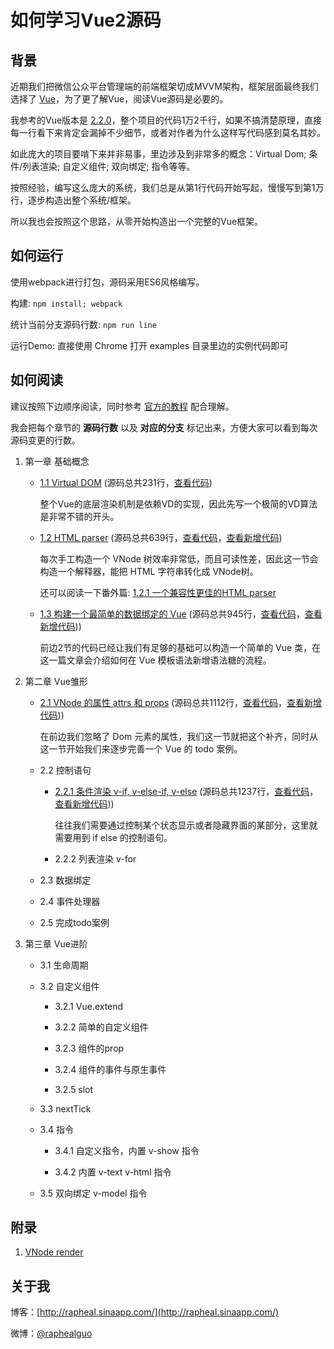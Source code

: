 # 如何学习Vue2源码

## 背景

近期我们把微信公众平台管理端的前端框架切成MVVM架构，框架层面最终我们选择了 [Vue](https://github.com/vuejs/vue)，为了更了解Vue，阅读Vue源码是必要的。

我参考的Vue版本是 [2.2.0](https://github.com/vuejs/vue/tree/v2.2.0)，整个项目的代码1万2千行，如果不搞清楚原理，直接每一行看下来肯定会漏掉不少细节，或者对作者为什么这样写代码感到莫名其妙。

如此庞大的项目要啃下来并非易事，里边涉及到非常多的概念：Virtual Dom; 条件/列表渲染; 自定义组件; 双向绑定; 指令等等。

按照经验，编写这么庞大的系统，我们总是从第1行代码开始写起，慢慢写到第1万行，逐步构造出整个系统/框架。

所以我也会按照这个思路，从零开始构造出一个完整的Vue框架。

## 如何运行

使用webpack进行打包，源码采用ES6风格编写。

构建:  `npm install; webpack`

统计当前分支源码行数: `npm run line`

运行Demo: 直接使用 Chrome 打开 examples 目录里边的实例代码即可

## 如何阅读

建议按照下边顺序阅读，同时参考 [官方的教程](https://cn.vuejs.org/v2/guide/index.html) 配合理解。

我会把每个章节的 **源码行数** 以及 **对应的分支** 标记出来，方便大家可以看到每次源码变更的行数。

1. 第一章 基础概念

	* [1.1 Virtual DOM](./articles/1.1.md) (源码总共231行，[查看代码](https://github.com/raphealguo/how-to-learn-vue2/tree/1.1/src))

		整个Vue的底层渲染机制是依赖VD的实现，因此先写一个极简的VD算法是非常不错的开头。

	* [1.2 HTML parser](./articles/1.2.md) (源码总共639行，[查看代码](https://github.com/raphealguo/how-to-learn-vue2/tree/1.2/src)，[查看新增代码](https://github.com/raphealguo/how-to-learn-vue2/compare/1.1...1.2))

		每次手工构造一个 VNode 树效率非常低，而且可读性差，因此这一节会构造一个解释器，能把 HTML 字符串转化成 VNode树。

		还可以阅读一下番外篇: [1.2.1 一个兼容性更佳的HTML parser](./articles/1.2.1.md)

	* [1.3 构建一个最简单的数据绑定的 Vue](./articles/1.3.md) (源码总共945行，[查看代码](https://github.com/raphealguo/how-to-learn-vue2/tree/1.3/src)，[查看新增代码](https://github.com/raphealguo/how-to-learn-vue2/compare/1.2.1...1.3)))

		前边2节的代码已经让我们有足够的基础可以构造一个简单的 Vue 类，在这一篇文章会介绍如何在 Vue 模板语法新增语法糖的流程。

2. 第二章 Vue雏形

	* [2.1 VNode 的属性 attrs 和 props](./articles/2.1.md) (源码总共1112行，[查看代码](https://github.com/raphealguo/how-to-learn-vue2/tree/2.1/src)，[查看新增代码](https://github.com/raphealguo/how-to-learn-vue2/compare/1.3...2.1)))

		在前边我们忽略了 Dom 元素的属性，我们这一节就把这个补齐，同时从这一节开始我们来逐步完善一个 Vue 的 todo 案例。

	* 2.2 控制语句

		* [2.2.1 条件渲染 v-if, v-else-if, v-else](./articles/2.2.1.md) (源码总共1237行，[查看代码](https://github.com/raphealguo/how-to-learn-vue2/tree/2.2.1/src)，[查看新增代码](https://github.com/raphealguo/how-to-learn-vue2/compare/2.1...2.2.1)))

			往往我们需要通过控制某个状态显示或者隐藏界面的某部分，这里就需要用到 if else 的控制语句。

		* 2.2.2 列表渲染 v-for

	* 2.3 数据绑定

	* 2.4 事件处理器

	* 2.5 完成todo案例

3. 第三章 Vue进阶

	* 3.1 生命周期

	* 3.2 自定义组件

		* 3.2.1 Vue.extend

		* 3.2.2 简单的自定义组件

		* 3.2.3 组件的prop

		* 3.2.4 组件的事件与原生事件

		* 3.2.5 slot

	* 3.3 nextTick

	* 3.4 指令

		* 3.4.1 自定义指令，内置 v-show 指令

		* 3.4.2 内置 v-text v-html 指令

	* 3.5 双向绑定 v-model 指令

## 附录

1. [VNode render](./articles/VNodeRender.md)

## 关于我

博客：[http://rapheal.sinaapp.com/](http://rapheal.sinaapp.com/)

微博：[@raphealguo](http://weibo.com/p/1005051628949221)